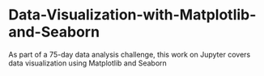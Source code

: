 # Data-Visualization-with-Matplotlib-and-Seaborn
As part of a 75-day data analysis challenge, this work on Jupyter covers data visualization using Matplotlib and Seaborn

